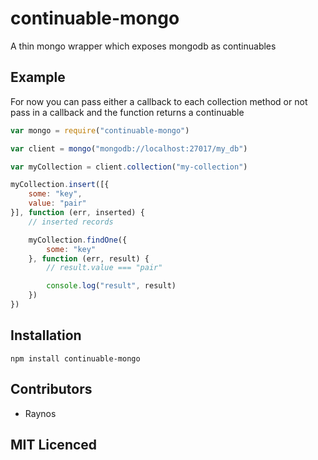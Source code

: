 # continuable-mongo

<!-- [![build status][1]][2] [![dependency status][3]][4]

[![browser support][5]][6] -->

A thin mongo wrapper which exposes mongodb as continuables

## Example

For now you can pass either a callback to each collection method
  or not pass in a callback and the function returns a continuable

```js
var mongo = require("continuable-mongo")

var client = mongo("mongodb://localhost:27017/my_db")

var myCollection = client.collection("my-collection")

myCollection.insert([{
    some: "key",
    value: "pair"
}], function (err, inserted) {
    // inserted records

    myCollection.findOne({
        some: "key"
    }, function (err, result) {
        // result.value === "pair"

        console.log("result", result)
    })
})
```

## Installation

`npm install continuable-mongo`

## Contributors

 - Raynos

## MIT Licenced

  [1]: https://secure.travis-ci.org/Colingo/continuable-mongo.png
  [2]: http://travis-ci.org/Colingo/continuable-mongo
  [3]: https://david-dm.org/Colingo/continuable-mongo/status.png
  [4]: https://david-dm.org/Colingo/continuable-mongo
  [5]: https://ci.testling.com/Colingo/continuable-mongo.png
  [6]: https://ci.testling.com/Colingo/continuable-mongo
